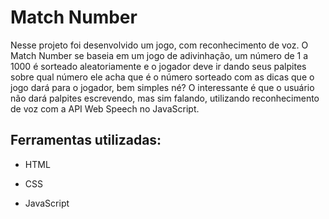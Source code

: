 # Match Number

Nesse projeto foi desenvolvido um jogo, com reconhecimento de voz. O Match Number se baseia em um jogo de adivinhação, um número de 1 a 1000 é sorteado aleatoriamente e o jogador deve ir dando seus palpites sobre qual número ele acha que é o número sorteado com as dicas que o jogo dará para o jogador, bem simples né? 
O interessante é que o usuário não dará palpites escrevendo, mas sim falando, utilizando reconhecimento de voz com a API Web Speech no JavaScript.

## Ferramentas utilizadas:

* HTML

* CSS

* JavaScript
  
